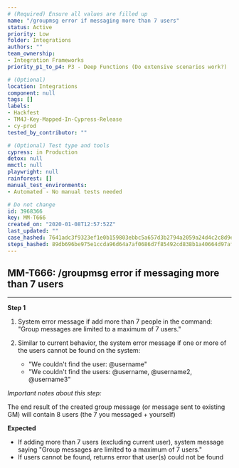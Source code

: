 ```yaml
---
# (Required) Ensure all values are filled up
name: "/groupmsg error if messaging more than 7 users"
status: Active
priority: Low
folder: Integrations
authors: ""
team_ownership:
- Integration Frameworks
priority_p1_to_p4: P3 - Deep Functions (Do extensive scenarios work?)

# (Optional)
location: Integrations
component: null
tags: []
labels:
- Hackfest
- TM4J-Key-Mapped-In-Cypress-Release
- cy-prod
tested_by_contributor: ""

# (Optional) Test type and tools
cypress: in Production
detox: null
mmctl: null
playwright: null
rainforest: []
manual_test_environments:
- Automated - No manual tests needed

# Do not change
id: 3968366
key: MM-T666
created_on: "2020-01-08T12:57:52Z"
last_updated: ""
case_hashed: 7641adc3f9323ef1e0b159803ebbc5a657d3b2794a2059a24d4c2c8d9edfce2c20034c29dcf8897a178a17a145810123
steps_hashed: 89db696be975e1ccda96d64a7af0686d7f85492cd838b1a40664d97afffa18fc764bfce05dfdad0d13933a6df620e867
---
```


<!-- (Auto-generated) Based on frontmatter's "key" and "name" -->

## MM-T666: /groupmsg error if messaging more than 7 users

---

**Step 1**

1. System error message if add more than 7 people in the command: "Group messages are limited to a maximum of 7 users."

2. Similar to current behavior, the system error message if one or more of the users cannot be found on the system:

   - "We couldn't find the user: @username"
   - "We couldn't find the users: @username, @username2, @username3"

_Important notes about this step:_

The end result of the created group message (or message sent to existing GM) will contain 8 users (the 7 you messaged + yourself)

**Expected**

- If adding more than 7 users (excluding current user), system message saying "Group messages are limited to a maximum of 7 users."
- If users cannot be found, returns error that user(s) could not be found
